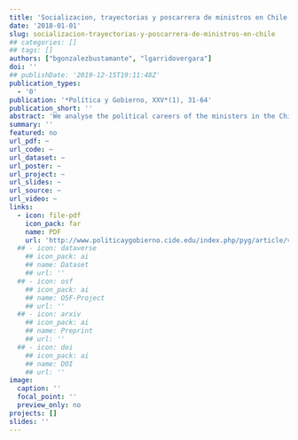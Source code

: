 ```yaml
---
title: 'Socializacion, trayectorias y poscarrera de ministros en Chile, 1990-2010'
date: '2018-01-01'
slug: socializacion-trayectorias-y-poscarrera-de-ministros-en-chile
## categories: []
## tags: []
authors: ["bgonzalezbustamante", "lgarridovergara"]
doi: ''
## publishDate: '2019-12-15T19:11:48Z'
publication_types:
  - '0'
publication: '*Política y Gobierno, XXV*(1), 31-64'
publication_short: ''
abstract: 'We analyse the political careers of the ministers in the Chilean cabinets from 1990 to 2010. We consider data from a survey of 386 members of the political elite who held top positions within the Chilean government during the mentioned period. Considering this sample, only 108 cases were appointed as ministers, which represents more than 60 per cent of the appointments for the whole period. We describe the group and present a Qualitative Comparative Analysis (QCA) of their political careers with long-standing trajectories. We also carry out a trajectory and post-ministerial careers analysis in order to find common circulation patterns. One of the main findings of the analysis is that a group of individuals share social circles and specific forms of capital.'
summary: ''
featured: no
url_pdf: ~
url_code: ~
url_dataset: ~
url_poster: ~
url_project: ~
url_slides: ~
url_source: ~
url_video: ~
links:
  - icon: file-pdf
    icon_pack: far
    name: PDF
    url: 'http://www.politicaygobierno.cide.edu/index.php/pyg/article/view/1080/'
  ## - icon: dataverse
    ## icon_pack: ai
    ## name: Dataset
    ## url: ''
  ## - icon: osf
    ## icon_pack: ai
    ## name: OSF-Project
    ## url: ''
  ## - icon: arxiv
    ## icon_pack: ai
    ## name: Preprint
    ## url: ''
  ## - icon: doi
    ## icon_pack: ai
    ## name: DOI
    ## url: ''
image:
  caption: ''
  focal_point: ''
  preview_only: no
projects: []
slides: ''
---
```

